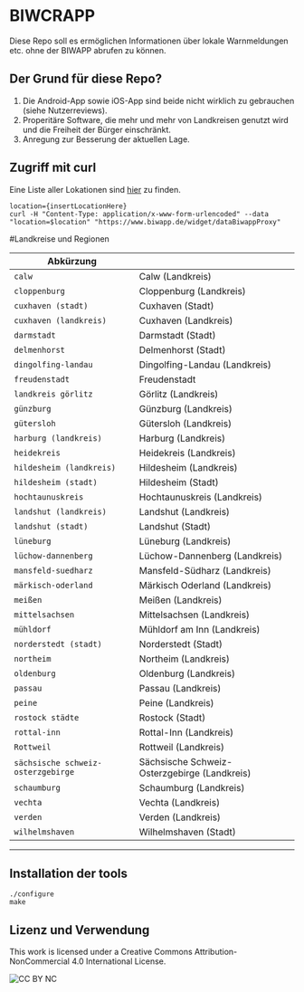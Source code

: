 # BIWCRAPP

Diese Repo soll es erm&ouml;glichen Informationen &uuml;ber lokale Warnmeldungen etc. ohne der BIWAPP abrufen zu k&ouml;nnen.


## Der Grund f&uuml;r diese Repo?

1. Die Android-App sowie iOS-App sind beide nicht wirklich zu gebrauchen (siehe Nutzerreviews).
2. Properit&auml;re Software, die mehr und mehr von Landkreisen genutzt wird und die Freiheit der B&uuml;rger einschr&auml;nkt.
3. Anregung zur Besserung der aktuellen Lage.

## Zugriff mit curl

Eine Liste aller Lokationen sind [hier](#Landkreise%20und%20Regionen) zu finden.

```
location={insertLocationHere}
curl -H "Content-Type: application/x-www-form-urlencoded" --data "location=$location" "https://www.biwapp.de/widget/dataBiwappProxy"
```

#Landkreise und Regionen

| Abk&uuml;rzung| |
|--------------|--------------|
|`calw`|Calw (Landkreis)|
|`cloppenburg`|Cloppenburg (Landkreis)|
|`cuxhaven (stadt)`|Cuxhaven (Stadt)|
|`cuxhaven (landkreis)`|Cuxhaven (Landkreis)|
|`darmstadt`|Darmstadt (Stadt)|
|`delmenhorst`|Delmenhorst (Stadt)|
|`dingolfing-landau`|Dingolfing-Landau (Landkreis)|
|`freudenstadt`|Freudenstadt|
|`landkreis görlitz`|G&ouml;rlitz (Landkreis)|
|`günzburg`|G&uuml;nzburg (Landkreis)|
|`gütersloh`|G&uuml;tersloh (Landkreis)|
|`harburg (landkreis)`|Harburg (Landkreis)|
|`heidekreis`|Heidekreis (Landkreis)|
|`hildesheim (landkreis)`|Hildesheim (Landkreis)|
|`hildesheim (stadt)`|Hildesheim (Stadt)|
|`hochtaunuskreis`|Hochtaunuskreis (Landkreis)|
|`landshut (landkreis)`|Landshut (Landkreis)|
|`landshut (stadt)`|Landshut (Stadt)|
|`lüneburg`|L&uuml;neburg (Landkreis)|
|`lüchow-dannenberg`|L&uuml;chow-Dannenberg (Landkreis)|
|`mansfeld-suedharz`|Mansfeld-S&uuml;dharz (Landkreis)|
|`märkisch-oderland`|M&auml;rkisch Oderland (Landkreis)|
|`meißen`|Mei&szlig;en (Landkreis)|
|`mittelsachsen`|Mittelsachsen (Landkreis)|
|`mühldorf`|M&uuml;hldorf am Inn (Landkreis)|
|`norderstedt (stadt)`|Norderstedt (Stadt)|
|`northeim`|Northeim (Landkreis)|
|`oldenburg`|Oldenburg (Landkreis)|
|`passau`|Passau (Landkreis)|
|`peine`|Peine (Landkreis)|
|`rostock städte`|Rostock (Stadt)|
|`rottal-inn`|Rottal-Inn (Landkreis)|
|`Rottweil`|Rottweil (Landkreis)|
|`sächsische schweiz-osterzgebirge`|S&auml;chsische Schweiz-Osterzgebirge (Landkreis)|
|`schaumburg`|Schaumburg (Landkreis)|
|`vechta`|Vechta (Landkreis)|
|`verden`|Verden (Landkreis)|
|`wilhelmshaven`|Wilhelmshaven (Stadt)|

-----

## Installation der tools

```
./configure
make
```

## Lizenz und Verwendung

This work is licensed under a Creative Commons Attribution-NonCommercial 4.0 International License.

![CC BY NC](https://licensebuttons.net/l/by-nc/4.0/88x31.png)